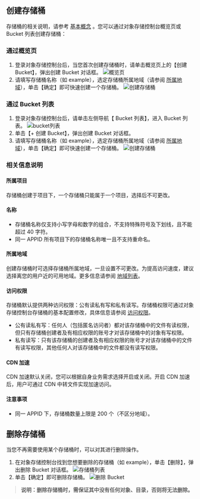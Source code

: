 ## 创建存储桶

存储桶的相关说明，请参考 [基本概念](/document/product/436/6225) 。您可以通过对象存储控制台概览页或 Bucket 列表创建存储桶：
### 通过概览页
 1. 登录对象存储控制台后，当您首次创建存储桶时，请单击概览页上的【创建 Bucket】，弹出创建 Bucket 对话框。
![概览页](//mc.qcloudimg.com/static/img/94a92b09d6dd58e9de2e9a3c8a3c3586/image.png)
 2. 请填写存储桶名称（如 example），选定存储桶所属地域（请参阅 [所属地域](#所属地域)），单击【确定】即可快速创建一个存储桶。
![创建存储桶](//mc.qcloudimg.com/static/img/063867e6fe748c848b296fe9a32e446b/image.png)

### 通过 Bucket 列表 
 1. 登录对象存储控制台后，请单击左侧导航【 Bucket 列表】，进入 Bucket 列表。
![bucket列表](//mc.qcloudimg.com/static/img/cbf6035188d87166c3fc7dd4c0f40b2d/image.png)
 2. 单击【+ 创建 Bucket】，弹出创建 Bucket 对话框。
 3. 请填写存储桶名称（如 example），选定存储桶所属地域（请参阅 [所属地域](#所属地域)），单击【确定】即可快速创建一个存储桶。
![创建存储桶](//mc.qcloudimg.com/static/img/063867e6fe748c848b296fe9a32e446b/image.png)

### 相关信息说明
#### 所属项目
存储桶创建于项目下，一个存储桶只能属于一个项目，选择后不可更改。
#### 名称
- 存储桶名称仅支持小写字母和数字的组合，不支持特殊符号及下划线，且不能超过 40 字符。
- 同一 APPID 所有项目下的存储桶名称唯一且不支持重命名。

<span id="所属地域"></span>
#### 所属地域
创建存储桶时可选择存储桶所属地域，一旦设置不可更改。为提高访问速度，建议选择离您的用户近的可用地域。更多信息请参阅 [地域列表](/document/product/436/7777)。
#### 访问权限
存储桶默认提供两种访问权限：公有读私有写和私有读写。存储桶权限可通过对象存储控制台存储桶的基本配置修改，具体信息请参阅 [访问权限](/document/product/436/6247)。
- 公有读私有写：任何人（包括匿名访问者）都对该存储桶中的文件有读权限，但只有存储桶创建者及有相应权限的账号才对该存储桶中的对象有写权限。 
- 私有读写：只有该存储桶的创建者及有相应权限的账号才对该存储桶中的文件有读写权限，其他任何人对该存储桶中的文件都没有读写权限。

#### CDN 加速
CDN 加速默认关闭，您可以根据自身业务需求选择开启或关闭。开启 CDN 加速后，用户可通过 CDN 中转文件实现加速访问。
#### 注意事项
- 同一 APPID 下，存储桶数量上限是 200 个（不区分地域）。


## 删除存储桶

当您不再需要使用某个存储桶时，可以对其进行删除操作。
1. 在对象存储控制台找到您想要删除的存储桶（如 example），单击【删除】，弹出删除 Bucket 对话框。
![存储桶列表](//mc.qcloudimg.com/static/img/d1adc73b2bd64240ebaec2eca9ce20f1/image.png)
2. 单击【确定】即可删除存储桶。
![删除 Bucket](//mc.qcloudimg.com/static/img/36a867a55c69f525cd955adb8d1ce9f4/image.png)

> **说明：删除存储桶时，需保证其中没有任何对象、目录，否则将无法删除。**


